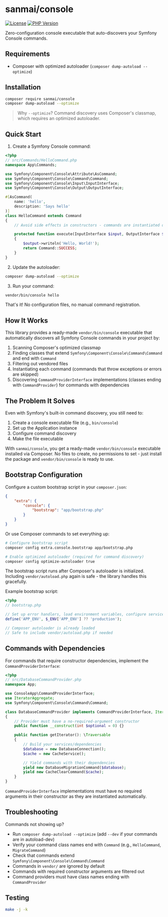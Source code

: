 # sanmai/console

[![License](https://img.shields.io/github/license/sanmai/console.svg)](LICENSE)
[![PHP Version](https://img.shields.io/packagist/php-v/sanmai/console.svg)](https://packagist.org/packages/sanmai/console)

Zero-configuration console executable that auto-discovers your Symfony Console commands.

## Requirements

- Composer with optimized autoloader (`composer dump-autoload --optimize`)

## Installation

```bash
composer require sanmai/console
composer dump-autoload --optimize
```

> Why `--optimize`? Command discovery uses Composer's classmap, which requires an optimized autoloader.

## Quick Start

1. Create a Symfony Console command:

```php
<?php
// src/Commands/HelloCommand.php
namespace App\Commands;

use Symfony\Component\Console\Attribute\AsCommand;
use Symfony\Component\Console\Command\Command;
use Symfony\Component\Console\Input\InputInterface;
use Symfony\Component\Console\Output\OutputInterface;

#[AsCommand(
    name: 'hello',
    description: 'Says hello'
)]
class HelloCommand extends Command
{
    // Avoid side effects in constructors - commands are instantiated during discovery.

    protected function execute(InputInterface $input, OutputInterface $output): int
    {
        $output->writeln('Hello, World!');
        return Command::SUCCESS;
    }
}
```

2. Update the autoloader:

```bash
composer dump-autoload --optimize
```

3. Run your command:

```bash
vendor/bin/console hello
```

That's it! No configuration files, no manual command registration.

## How It Works

This library provides a ready-made `vendor/bin/console` executable that automatically discovers all Symfony Console commands in your project by:

1. Scanning Composer's optimized classmap
2. Finding classes that extend `Symfony\Component\Console\Command\Command` and end with `Command`
3. Filtering out vendored files
4. Instantiating each command (commands that throw exceptions or errors are skipped)
5. Discovering `CommandProviderInterface` implementations (classes ending with `CommandProvider`) for commands with dependencies

## The Problem It Solves

Even with Symfony's built-in command discovery, you still need to:
1. Create a console executable file (e.g., `bin/console`)
2. Set up the Application instance
3. Configure command discovery
4. Make the file executable

With `sanmai/console`, you get a ready-made `vendor/bin/console` executable installed via Composer. No files to create, no permissions to set - just install the package and `vendor/bin/console` is ready to use.

## Bootstrap Configuration

Configure a custom bootstrap script in your `composer.json`:

```json
{
    "extra": {
        "console": {
            "bootstrap": "app/bootstrap.php"
        }
    }
}
```

Or use Composer commands to set everything up:

```bash
# Configure bootstrap script
composer config extra.console.bootstrap app/bootstrap.php

# Enable optimized autoloader (required for command discovery)
composer config optimize-autoloader true
```

The bootstrap script runs after Composer's autoloader is initialized. Including `vendor/autoload.php` again is safe - the library handles this gracefully.

Example bootstrap script:

```php
<?php
// bootstrap.php

// Set up error handlers, load environment variables, configure services
define('APP_ENV', $_ENV['APP_ENV'] ?? 'production');

// Composer autoloader is already loaded
// Safe to include vendor/autoload.php if needed
```

## Commands with Dependencies

For commands that require constructor dependencies, implement the `CommandProviderInterface`:

```php
<?php
// src/DatabaseCommandProvider.php
namespace App;

use ConsoleApp\CommandProviderInterface;
use IteratorAggregate;
use Symfony\Component\Console\Command\Command;

class DatabaseCommandProvider implements CommandProviderInterface, IteratorAggregate
{
    // Provider must have a no-required-argument constructor
    public function __construct(int $optional = 0) {}

    public function getIterator(): \Traversable
    {
        // Build your services/dependencies
        $database = new DatabaseConnection();
        $cache = new CacheService();

        // Yield commands with their dependencies
        yield new DatabaseMigrationCommand($database);
        yield new CacheClearCommand($cache);
    }
}
```

`CommandProviderInterface` implementations must have no required arguments in their constructor as they are instantiated automatically.

## Troubleshooting

Commands not showing up?
- Run `composer dump-autoload --optimize` (add `--dev` if your commands are in autoload-dev)
- Verify your command class names end with `Command` (e.g., `HelloCommand`, `MigrateCommand`)
- Check that commands extend `Symfony\Component\Console\Command\Command`
- Commands in `vendor/` are ignored by default
- Commands with required constructor arguments are filtered out
- Command providers must have class names ending with `CommandProvider`

## Testing

```bash
make -j -k
```

